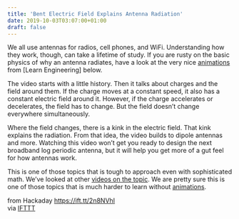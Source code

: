 ```yaml
---
title: 'Bent Electric Field Explains Antenna Radiation'
date: 2019-10-03T03:07:00+01:00
draft: false
---
```


We all use antennas for radios, cell phones, and WiFi. Understanding how they work, though, can take a lifetime of study. If you are rusty on the basic physics of why an antenna radiates, have a look at the very nice [animations](https://www.youtube.com/watch?v=FWCN_uI5ygY) from \[Learn Engineering\] below.

The video starts with a little history. Then it talks about charges and the field around them. If the charge moves at a constant speed, it also has a constant electric field around it. However, if the charge accelerates or decelerates, the field has to change. But the field doesn’t change everywhere simultaneously.

Where the field changes, there is a kink in the electric field. That kink explains the radiation. From that idea, the video builds to dipole antennas and more. Watching this video won’t get you ready to design the next broadband log periodic antenna, but it will help you get more of a gut feel for how antennas work.

This is one of those topics that is tough to approach even with sophisticated math. We’ve looked at other [videos on the topic](https://hackaday.com/2017/09/11/antenna-basics-by-whiteboard/). We are pretty sure this is one of those topics that is much harder to learn without [animations](https://hackaday.com/2016/11/27/start-your-path-to-becoming-an-antenna-guru/).

  
  
from Hackaday https://ift.tt/2n8NVhI  
via [IFTTT](https://ifttt.com/?ref=da&site=blogger)